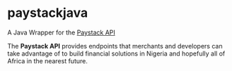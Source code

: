 # paystackjava

A Java Wrapper for the [Paystack API](https://developers.paystack.co/docs)

The **Paystack API** provides endpoints that merchants and developers can take advantage of to build financial solutions in Nigeria and hopefully all of Africa in the nearest future.
